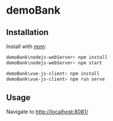# demoBank

## Installation
Install with [npm](https://nodejs.org/es/download/):
```sh
demoBank\nodejs-webServer> npm install
demoBank\nodejs-webServer> npm start
```
```sh
demoBank\vue-js-client> npm install
demoBank\vue-js-client> npm run serve
```

## Usage
Navigate to [http://localhost:8081/](http://localhost:8081/)
